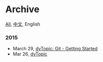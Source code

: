 Archive
===
[All](#!/archive), [中文](#!/archive.chs), English

### 2015

- March 29, [dyTopic: Git - Getting Started](#!/blog/2015/git-getting-started-for-dy)
- Mar 26, [dyTopic](#!/blog/2015/dy-topic)
